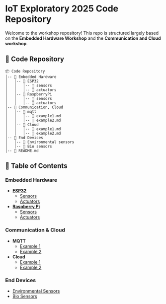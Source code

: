 # IoT Exploratory 2025 Code Repository

Welcome to the workshop repository! This repo is structured largely based on the **Embedded Hardware Workshop** and the **Communication and Cloud workshop**.

## 📌 Code Repository

```
📦 Code Repository
│-- 📂 Embedded Hardware
│   │-- 📂 ESP32
│   │   │-- 📂 sensors
│   │   │-- 📂 actuators
│   │-- 📂 RaspberryPi
│   │   │-- 📂 sensors
│   │   │-- 📂 actuators
│-- 📂 Communication, Cloud
│   │-- 📂 mqtt
│   │   │-- 📝 example1.md
│   │   │-- 📝 example2.md
│   │-- 📂 Cloud
│   │   │-- 📝 example1.md
│   │   │-- 📝 example2.md
│-- 📂 End Devices
│   │-- 📂 Environmental sensors
│   │-- 📂 Bio sensors
│-- 📜 README.md
```

## 📖 Table of Contents

### Embedded Hardware
- **[ESP32](Embedded%20Hardware/ESP32)**
  - [Sensors](Embedded%20Hardware/ESP32/sensors)
  - [Actuators](Embedded%20Hardware/ESP32/actuators)
- **[Raspberry Pi](Embedded%20Hardware/RaspberryPi)**
  - [Sensors](Embedded%20Hardware/RaspberryPi/sensors)
  - [Actuators](Embedded%20Hardware/RaspberryPi/actuators)

### Communication & Cloud
- **MQTT**
  - [Example 1](Communication%2C%20Cloud/mqtt/example1.md)
  - [Example 2](Communication%2C%20Cloud/mqtt/example2.md)
- **Cloud**
  - [Example 1](Communication%2C%20Cloud/Cloud/example1.md)
  - [Example 2](Communication%2C%20Cloud/Cloud/example2.md)

### End Devices
- [Environmental Sensors](End%20Devices/Environmental%20sensors)
- [Bio Sensors](End%20Devices/Bio%20sensors)
